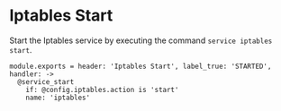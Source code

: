 
# Iptables Start

Start the Iptables service by executing the command `service iptables start`.

    module.exports = header: 'Iptables Start', label_true: 'STARTED', handler: ->
      @service_start 
        if: @config.iptables.action is 'start'
        name: 'iptables'
